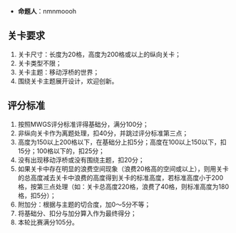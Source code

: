 - **命题人**：nmnmoooh

## 关卡要求

1. 关卡尺寸：长度为20格，高度为200格或以上的纵向关卡；
2. 关卡类型不限；
3. 关卡主题：移动浮桥的世界；
4. 围绕关卡主题展开设计，欢迎创新。

## 评分标准

1. 按照MWGS评分标准评得基础分，满分100分；
2. 非纵向关卡作为离题处理，扣40分，并跳过评分标准第三点；
3. 高度为150以上200格以下，在基础分上扣5分；高度在100以上150以下，扣15分；100格以下的，扣25分；
4. 没有出现移动浮桥或没有围绕主题，扣20分；
5. 如果关卡中存在明显的浪费空间现象（浪费20格高的空间或以上），则用关卡的总高度减去关卡中浪费的高度得到关卡的标准高度，若标准高度小于200格，按第三点处理（如：关卡总高度220格，浪费了40格，则标准高度为180格，扣5分）；
6. 附加分：根据与主题的切合度，加0～5分不等；
7. 将基础分、扣分与加分算入作为最终得分；
8. 本轮比赛满分105分。